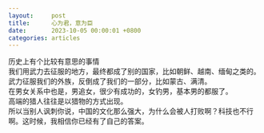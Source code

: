 ```yaml
---
layout:		post
title:		心为君，意为臣
date:		2023-10-05 00:00:01 +0800
categories:	articles
---
```

历史上有个比较有意思的事情  
我们用武力去征服的地方，最终都成了别的国家，比如朝鲜、越南、缅甸之类的。  
武力征服我们的外族，反倒成了我们的一部分，比如蒙古、满清。  
在男女关系中也是，男追女，很少有成功的，女钓男，基本男的都服了。  
高端的猎人往往是以猎物的方式出现。  
所以当别人讽刺你说，中国的文化那么强大，为什么会被人打败啊？科技也不行啊。这时候，我相信你已经有了自己的答案。